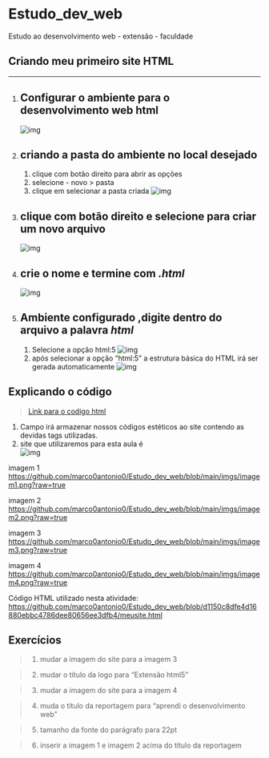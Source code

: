 # Estudo_dev_web
Estudo ao desenvolvimento web - extensão - faculdade

##   Criando meu primeiro site HTML
<hr>

1. Configurar o ambiente para o desenvolvimento web html
   -
   ![img](/passos_html/image_readme/image_6.png)

2.  criando a pasta do ambiente no local desejado	
    -
    1.  clique com botão direito para abrir as opções
    2.  selecione - novo > pasta
    3.  clique em selecionar a pasta criada
    ![img](/passos_html/image_readme/image_7.png)
3. clique com botão direito e selecione para criar um novo arquivo
    -
    ![img](/passos_html/image_readme/image_11.png)
4. crie o nome e termine com <i>.html</i>
    -
    ![img](/passos_html/image_readme/image_10.png)

5.  Ambiente configurado ,digite dentro do arquivo a palavra <i>html</i>
    -
    1. Selecione a opção html:5
    ![img](/passos_html/image_readme/image_8.png)
    2. após selecionar a opção “html:5” a estrutura básica do HTML irá ser gerada automaticamente
    ![img](/passos_html/image_readme/image_9.png)

## Explicando o código
> <a href="https://github.com/marco0antonio0/Estudo_dev_web/blob/6aa43a85e31d0e9dc08453439f6a5b8efc853773/meusite.html">Link para o codigo html</a>
1.  Campo <body> </body> irá armazenar nossos códigos estéticos ao site contendo as devidas tags utilizadas.
2.  site que utilizaremos para esta aula é<br>
![img](/passos_html/image_readme/image_12.png)




imagem 1
https://github.com/marco0antonio0/Estudo_dev_web/blob/main/imgs/imagem1.png?raw=true

imagem 2
https://github.com/marco0antonio0/Estudo_dev_web/blob/main/imgs/imagem2.png?raw=true

imagem 3
https://github.com/marco0antonio0/Estudo_dev_web/blob/main/imgs/imagem3.png?raw=true

imagem 4
https://github.com/marco0antonio0/Estudo_dev_web/blob/main/imgs/imagem4.png?raw=true

Código HTML utilizado nesta atividade:
https://github.com/marco0antonio0/Estudo_dev_web/blob/d1150c8dfe4d16880ebbc4786dee80656ee3dfb4/meusite.html

## Exercícios<br>
>1.  mudar a imagem do site para a imagem 3

>2.  mudar o título da logo para “Extensão html5”

>3.  mudar a imagem do site para a imagem 4 

>4.  muda o título da reportagem para “aprendi o desenvolvimento web”

>5.  tamanho da fonte do parágrafo para 22pt

>6.  inserir a imagem 1 e imagem 2 acima do título da reportagem 
